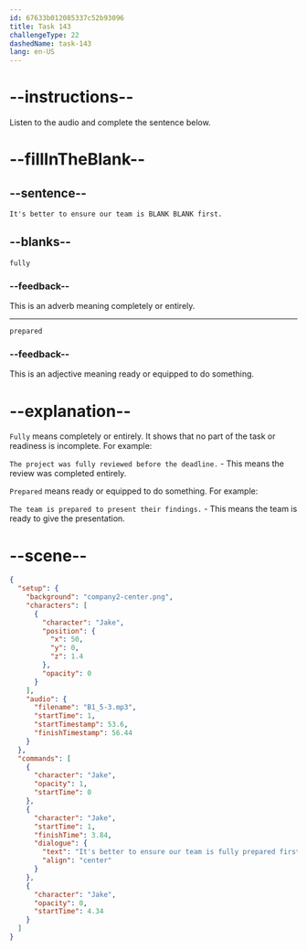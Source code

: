 ```yaml
---
id: 67633b012085337c52b93096
title: Task 143
challengeType: 22
dashedName: task-143
lang: en-US
---
```

<!-- (audio) Jake: It's better to ensure our team is fully prepared first. -->

# --instructions--

Listen to the audio and complete the sentence below.

# --fillInTheBlank--

## --sentence--

`It's better to ensure our team is BLANK BLANK first.`

## --blanks--

`fully`

### --feedback--

This is an adverb meaning completely or entirely.

---

`prepared`

### --feedback--

This is an adjective meaning ready or equipped to do something.

# --explanation--

`Fully` means completely or entirely. It shows that no part of the task or readiness is incomplete. For example: 

`The project was fully reviewed before the deadline.` - This means the review was completed entirely.  

`Prepared` means ready or equipped to do something. For example:  

`The team is prepared to present their findings.` - This means the team is ready to give the presentation.

# --scene--

```json
{
  "setup": {
    "background": "company2-center.png",
    "characters": [
      {
        "character": "Jake",
        "position": {
          "x": 50,
          "y": 0,
          "z": 1.4
        },
        "opacity": 0
      }
    ],
    "audio": {
      "filename": "B1_5-3.mp3",
      "startTime": 1,
      "startTimestamp": 53.6,
      "finishTimestamp": 56.44
    }
  },
  "commands": [
    {
      "character": "Jake",
      "opacity": 1,
      "startTime": 0
    },
    {
      "character": "Jake",
      "startTime": 1,
      "finishTime": 3.84,
      "dialogue": {
        "text": "It's better to ensure our team is fully prepared first.",
        "align": "center"
      }
    },
    {
      "character": "Jake",
      "opacity": 0,
      "startTime": 4.34
    }
  ]
}
```
